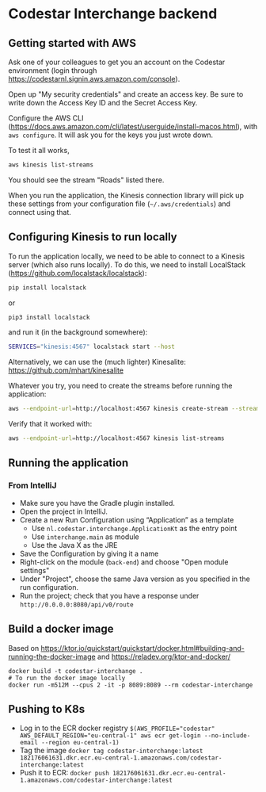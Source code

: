 # Codestar Interchange backend

## Getting started with AWS

Ask one of your colleagues to get you an account on the Codestar environment (login through https://codestarnl.signin.aws.amazon.com/console). 

Open up "My security credentials" and create an access key. Be sure to write down the Access Key ID and the Secret Access Key.

Configure the AWS CLI (https://docs.aws.amazon.com/cli/latest/userguide/install-macos.html), with `aws configure`. It will ask you for the keys you just wrote down.

To test it all works, 

```bash
aws kinesis list-streams
```

You should see the stream "Roads" listed there.

When you run the application, the Kinesis connection library will pick up these settings from your configuration file (`~/.aws/credentials`) and connect using that.

## Configuring Kinesis to run locally

To run the application locally, we need to be able to connect to a Kinesis server (which also runs locally). To do this, we need to install LocalStack (https://github.com/localstack/localstack):

```bash
pip install localstack
```

or

```bash
pip3 install localstack
```

and run it (in the background somewhere):

```bash
SERVICES="kinesis:4567" localstack start --host
```

Alternatively, we can use the (much lighter) Kinesalite: https://github.com/mhart/kinesalite

Whatever you try, you need to create the streams before running the application:

```bash
aws --endpoint-url=http://localhost:4567 kinesis create-stream --stream-name string --shard-count 1
```

Verify that it worked with:

```bash
aws --endpoint-url=http://localhost:4567 kinesis list-streams
```

## Running the application
### From IntelliJ
* Make sure you have the Gradle plugin installed.
* Open the project in IntelliJ.
* Create a new Run Configuration using “Application” as a template
    * Use `nl.codestar.interchange.ApplicationKt` as the entry point
    * Use `interchange.main` as module
    * Use the Java X as the JRE
* Save the Configuration by giving it a name
* Right-click on the module (`back-end`) and choose "Open module settings"
* Under "Project", choose the same Java version as you specified in the run configuration.
* Run the project; check that you have a response under `http://0.0.0.0:8080/api/v0/route`

## Build a docker image

Based on https://ktor.io/quickstart/quickstart/docker.html#building-and-running-the-docker-image and https://reladev.org/ktor-and-docker/

```
docker build -t codestar-interchange .
# To run the docker image locally
docker run -m512M --cpus 2 -it -p 8089:8089 --rm codestar-interchange
```

## Pushing to K8s

* Log in to the ECR docker registry `$(AWS_PROFILE="codestar" AWS_DEFAULT_REGION="eu-central-1" aws ecr get-login --no-include-email --region eu-central-1)`
* Tag the image `docker tag codestar-interchange:latest 182176061631.dkr.ecr.eu-central-1.amazonaws.com/codestar-interchange:latest`
* Push it to ECR: `docker push 182176061631.dkr.ecr.eu-central-1.amazonaws.com/codestar-interchange:latest`

